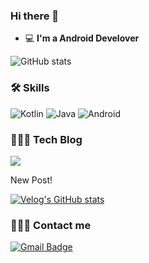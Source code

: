 <!--
**yuuuzzzin/yuuuzzzin** is a ✨ _special_ ✨ repository because its `README.md` (this file) appears on your GitHub profile.

Here are some ideas to get you started:

- 🔭 I’m currently working on ...
- 🌱 I’m currently learning ...
- 👯 I’m looking to collaborate on ...
- 🤔 I’m looking for help with ...
- 💬 Ask me about ...
- 📫 How to reach me: ...
- 😄 Pronouns: ...
- ⚡ Fun fact: ...
-->

### Hi there 👋   

 - 💻   **I'm a Android Develover**     

![GitHub stats](https://github-readme-stats.vercel.app/api?username=yuuuzzzin&hide=issues,stars&count_private=true&show_icons=true) 

### 🛠 Skills 

<img alt="Kotlin" src="https://img.shields.io/badge/kotlin-%230095D5.svg?&style=for-the-badge&logo=kotlin&logoColor=white"/>    <img alt="Java" src="https://img.shields.io/badge/Java-007396?style=for-the-badge&logo=Java&logoColor=white"/>    <img alt="Android" src="https://img.shields.io/badge/Android-3DDC84?style=for-the-badge&logo=android&logoColor=white" />

### 👩🏻‍💻 Tech Blog

<a href="https://velog.io/@yuuuzzzin"><img src="https://img.shields.io/badge/Velog-11B48A?style=flat-square&logo=Vimeo&logoColor=white&link=https://velog.io/@yuuuzzzin"/></a>

New Post!

[![Velog's GitHub stats](https://velog-readme-stats.vercel.app/api?name=yuuuzzzin)](https://velog-readme-stats.vercel.app/api/redirect?name=l2hyunwoo)

### 🙋🏻‍♀️ Contact me

[![Gmail Badge](https://img.shields.io/badge/Gmail-d14836?style=flat-square&logo=Gmail&logoColor=white&link=mailto:fomagran6@gmail.com)](mailto:yuuuzzzin@gmail.com)

